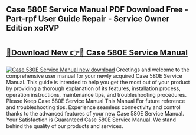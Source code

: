 ## Case 580E Service Manual PDF Download Free - Part-rpf User Guide Repair - Service Owner Edition xoRVP

# <h2><a href="http://bc16824.oget.top/?id=Case+580E+Service+Manual">🔗Download New 👉🔴 Case 580E Service Manual</a></h2>

[![Case 580E Service Manual new download](https://i.imgur.com/5g1atiW.png)](http://bc16824.oget.top/?id=Case+580E+Service+Manual)
Greetings and welcome to the comprehensive user manual for your newly acquired Case 580E Service Manual. This guide is intended to help you get the most out of your product by providing a thorough explanation of its features, installation process, operation instructions, maintenance tips, and troubleshooting procedures. Please Keep Case 580E Service Manual This Manual For future reference and troubleshooting tips. Experience seamless connectivity and control thanks to the advanced features of your new Case 580E Service Manual. Your Satisfaction is Guaranteed Case 580E Service Manual. We stand behind the quality of our products and services.

